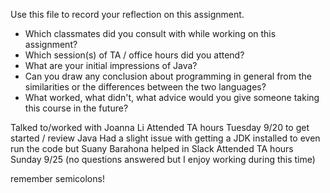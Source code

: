 Use this file to record your reflection on this assignment.

- Which classmates did you consult with while working on this assignment?
- Which session(s) of TA / office hours did you attend?
- What are your initial impressions of Java? 
- Can you draw any conclusion about programming in general from the similarities or the differences between the two languages? 
- What worked, what didn't, what advice would you give someone taking this course in the future?


Talked to/worked with Joanna Li
Attended TA hours Tuesday 9/20 to get started / review Java
Had a slight issue with getting a JDK installed to even run the code but Suany Barahona helped in Slack
Attended TA hours Sunday 9/25 (no questions answered but I enjoy working during this time)


remember semicolons!